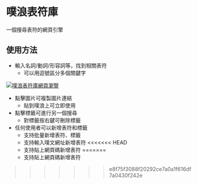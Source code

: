 # 噗浪表符庫
一個搜尋表符的網頁引擎

## 使用方法
+ 輸入名詞/動詞/形容詞等，找到相關表符
 	+ 可以用逗號區分多個關鍵字
	
[![噗浪表符庫網頁瀏覽](https://i.imgur.com/95WkyvZ.png "噗浪表符庫網頁瀏覽")](https://papple23g-mysite2.herokuapp.com/ "噗浪表符庫網頁瀏覽")
+ 點擊圖片可複製圖片連結
	+ 貼到噗浪上可立即使用
+ 點擊標籤可進行另一個搜尋
	+ 對標籤按右鍵可刪除標籤
+ 任何使用者可以新增表符和標籤
	+ 支持批量新增表符、標籤
	+ 支持輸入噗文網址新增表符
<<<<<<< HEAD
	+ 支持貼上網頁碼新增表符
=======
	+ 支持貼上網頁碼新增表符
>>>>>>> e8f75f3088f20292ce7a0a1f616df7a0430f242e
